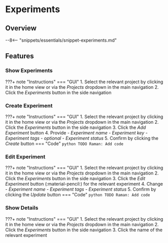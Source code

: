 # Experiments

## Overview

--8<-- "snippets/essentials/snippet-experiments.md"

## Features

### Show Experiments

???+ note "Instructions"
    === "GUI"
        1. Select the relevant project by clicking it in the home view or via the _Projects_ dropdown in the main navigation
        2. Click the _Experiments_ button in the side navigation

### Create Experiment

???+ note "Instructions"
    === "GUI"
        1. Select the relevant project by clicking it in the home view or via the _Projects_ dropdown in the main navigation
        2. Click the _Experiments_ button in the side navigation
        3. Click the _Add Experiment_ button
        4. Provide
            - _Experiment name_
            - _Experiment key_
            - _Experiment tags - optional_
            - _Experiment status_
        5. Confirm by clicking the _Create_ button
    === "Code"
        ```python
        TODO Raman: Add code
        ```

### Edit Experiment

???+ note "Instructions"
    === "GUI"
        1. Select the relevant project by clicking it in the home view or via the _Projects_ dropdown in the main navigation
        2. Click the _Experiments_ button in the side navigation
        3. Click the _Edit Experiment_ button (:material-pencil:) for the relevant experiment
        4. Change
            - _Experiment name_
            - _Experiment tags_
            - _Experiment status_
        5. Confirm by clicking the _Update_ button
    === "Code"
        ```python
        TODO Raman: Add code
        ```

### Show Details
???+ note "Instructions"
    === "GUI"
        1. Select the relevant project by clicking it in the home view or via the _Projects_ dropdown in the main navigation
        2. Click the _Experiments_ button in the side navigation
        3. Click the name of the relevant experiment
